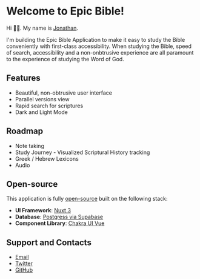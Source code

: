 # Welcome to Epic Bible!

Hi 👋🏽. My name is [Jonathan](https://jbakebwa.dev).

I'm building the Epic Bible Application to make it easy to study the Bible conveniently with first-class accessibility. When studying the Bible, speed of search, accessibility and a non-onbtrusive experience are all paramount to the experience of studying the Word of God.

## Features

- Beautiful, non-obtrusive user interface
- Parallel versions view
- Rapid search for scriptures
- Dark and Light Mode

## Roadmap

- Note taking
- Study Journey - Visualized Scriptural History tracking
- Greek / Hebrew Lexicons
- Audio

## Open-source

This application is fully [open-source](https://github.com/epic-bible) built on the following stack:

- **UI Framework**: [Nuxt 3](https://nuxt.com/)
- **Database**: [Postgress via Supabase](https://supabase.io)
- **Component Library**: [Chakra UI Vue](https://next.vue.chakra-ui.com)

## Support and Contacts

- [Email](mailto:excellence@jbakebwa.dev)
- [Twitter](https://twitter.com/codebender828)
- [GitHub](https://github.com/codebender828)
